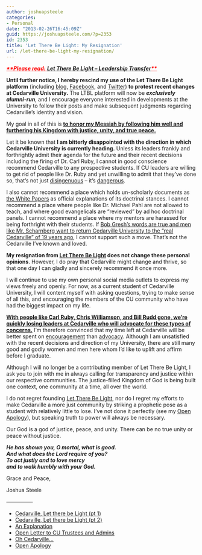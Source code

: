 ```yaml
---
author: joshuapsteele
categories:
- Personal
date: "2013-02-26T16:45:09Z"
guid: https://joshuapsteele.com/?p=2353
id: 2353
title: 'Let There Be Light: My Resignation'
url: /let-there-be-light-my-resignation/
---
```


<span style="text-decoration:underline;color:#ff0000;">***\*\*Please read:*** </span><span style="text-decoration:underline;">***[Let There Be Light – Leadership Transfer](http://fiatlux125.wordpress.com/2013/02/26/leadership-transfer-2/)***</span><span style="text-decoration:underline;color:#ff0000;">***\*\****</span>

**Until further notice, I hereby rescind my use of the Let There Be Light platform** (including [blog](http://fiatlux125.wordpress.com/), [Facebook](https://www.facebook.com/fiatlux125), and [Twitter](https://twitter.com/fiatlux125)) **to protest recent changes at Cedarville University.** The LTBL platform will now be ***exclusively alumni-run***, and I encourage everyone interested in developments at the University to follow their posts and make subsequent judgments regarding Cedarville’s identity and vision.

My goal in all of this is <span style="text-decoration:underline;">**to honor my Messiah by following him well and furthering his Kingdom with justice, unity, and true peace.**</span>

Let it be known that **I am bitterly disappointed with the direction in which Cedarville University is currently heading.** Unless its leaders frankly and forthrightly admit their agenda for the future and their recent decisions including the firing of Dr. Carl Ruby, I cannot in good conscience recommend Cedarville to any prospective students. If CU leaders are willing to get rid of people like Dr. Ruby and yet unwilling to admit that they’ve done so, that’s not just <span style="text-decoration:underline;">disingenuous</span> – it’s <span style="text-decoration:underline;">dangerous</span>.

I also cannot recommend a place which holds un-scholarly documents as [the White Papers](http://www.cedarville.edu/About/Doctrinal-Statement.aspx) as official explanations of its doctrinal stances. I cannot recommend a place where people like Dr. Michael Pahl are not allowed to teach, and where good evangelicals are “reviewed” by ad hoc doctrinal panels. I cannot recommend a place where my mentors are harassed for being forthright with their students. If [Bob Gresh’s words are true and men like Mr. Scharnberg want to return Cedarville University to the “real Cedarville” of 19 years ago](http://fiatlux125.wordpress.com/2013/02/22/poignant-revealing-words/), I cannot support such a move. That’s not the Cedarville I’ve known and loved.

**My resignation from [Let There Be Light](http://fiatlux125.wordpress.com/) does not change these personal opinions**. However, I do pray that Cedarville might change and thrive, so that one day I can gladly and sincerely recommend it once more.

I will continue to use my own personal social media outlets to express my views freely and openly. For now, as a current student of Cedarville University, I will content myself with asking questions, trying to make sense of all this, and encouraging the members of the CU community who have had the biggest impact on my life.

**<span style="text-decoration:underline;">With people like Carl Ruby, Chris Williamson, and Bill Rudd gone, we’re quickly losing leaders at Cedarville who will advocate for these types of concerns.</span>** I’m therefore convinced that my time left at Cedarville will be better spent on <span style="text-decoration:underline;">encouragement</span> than <span style="text-decoration:underline;">advocacy</span>. Although I am unsatisfied with the recent decisions and direction of my University, there are still many good and godly women and men here whom I’d like to uplift and affirm before I graduate.

Although I will no longer be a contributing member of Let There Be Light, I ask you to join with me in always calling for transparency and justice within our respective communities. The justice-filled Kingdom of God is being built one context, one community at a time, all over the world.

I do not regret founding [Let There Be Light](http://fiatlux125.wordpress.com/), nor do I regret my efforts to make Cedarville a more just community by striking a prophetic pose as a student with relatively little to lose. I’ve not done it perfectly (see my [Open Apology](https://joshuapsteele.com/2013/02/22/open-apology/ "Open Apology")), but speaking truth to power will always be necessary.

Our God is a god of justice, peace, and unity. There can be no true unity or peace without justice.

***He has shown you, O mortal, what is good.***  
 ***And what does the Lord require of you?***  
***To act justly and to love mercy***  
 ***and to walk humbly with your God.***

Grace and Peace,

Joshua Steele

—————

- [<span style="line-height:14px;">Cedarville, Let there be Light (pt 1)</span>](https://joshuapsteele.com/2012/09/20/cedarville-let-there-be-light-pt-1/ "Cedarville, Let there be Light. (pt. 1)")
- [Cedarville, Let there be Light (pt 2)](https://joshuapsteele.com/2012/09/21/cedarville-let-there-be-light-pt-2/ "Cedarville, Let there be Light. (pt. 2)")
- [An Explanation](https://joshuapsteele.com/2012/09/22/an-explanation/ "An Explanation")
- [Open Letter to CU Trustees and Admins](https://joshuapsteele.com/2013/01/13/open-letter-to-cedarville-admins-and-trustees/ "Open Letter to Cedarville Admins and Trustees")
- [Oh Cedarville…](https://joshuapsteele.com/2013/02/19/oh-cedarville/ "Oh Cedarville…")
- [Open Apology](https://joshuapsteele.com/2013/02/22/open-apology/ "Open Apology")